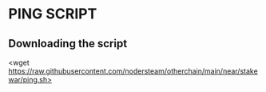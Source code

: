 PING SCRIPT
========================


Downloading the script
-------------------------
<wget https://raw.githubusercontent.com/nodersteam/otherchain/main/near/stakewar/ping.sh>
